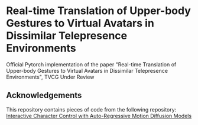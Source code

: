# Real-time Translation of Upper-body Gestures to Virtual Avatars in Dissimilar Telepresence Environments
Official Pytorch implementation of the paper "Real-time Translation of Upper-body Gestures to Virtual Avatars in Dissimilar Telepresence Environments", TVCG Under Review

## Acknowledgements
This repository contains pieces of code from the following repository: \
[Interactive Character Control with Auto-Regressive Motion Diffusion Models](https://github.com/Yi-Shi94/AMDM)
